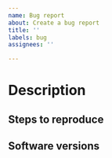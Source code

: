 ```yaml
---
name: Bug report
about: Create a bug report
title: ''
labels: bug
assignees: ''

---
```


# Description
<!-- What did you expect to happen? What actually happened? -->

## Steps to reproduce
<!-- Detailed list of steps to reproduce the bug-->

## Software versions
<!-- Write the versions of any software related to this bug -->
